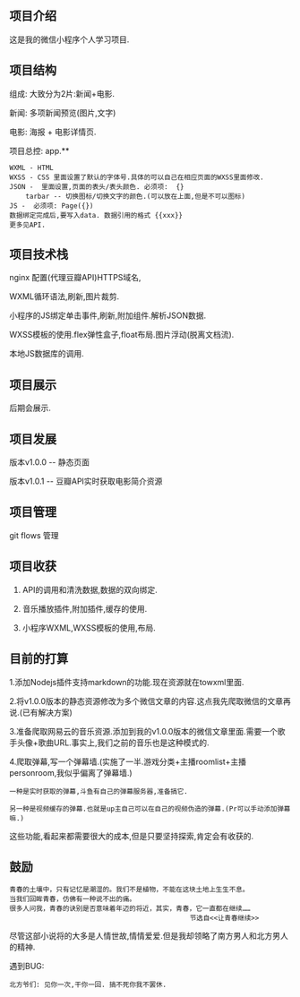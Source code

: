 ## 项目介绍 

这是我的微信小程序个人学习项目.

## 项目结构

组成: 大致分为2片:新闻+电影.

新闻: 多项新闻预览(图片,文字)

电影: 海报 + 电影详情页.

项目总控: app.**
 
```
WXML - HTML 
WXSS - CSS 里面设置了默认的字体号.具体的可以自己在相应页面的WXSS里面修改.
JSON -  里面设置,页面的表头/表头颜色. 必须项:  {}
    tarbar -- 切换图标/切换文字的颜色.(可以放在上面,但是不可以图标)
JS -  必须项: Page({})  
数据绑定完成后,要写入data. 数据引用的格式 {{xxx}}
更多见API.
```
## 项目技术栈

nginx 配置(代理豆瓣API)HTTPS域名,

WXML循环语法,刷新,图片裁剪.

小程序的JS绑定单击事件,刷新,附加组件.解析JSON数据.

WXSS模板的使用.flex弹性盒子,float布局.图片浮动(脱离文档流).

本地JS数据库的调用.

## 项目展示

后期会展示.

## 项目发展

版本v1.0.0 -- 静态页面

版本v1.0.1 -- 豆瓣API实时获取电影简介资源

## 项目管理

git flows 管理

## 项目收获

1. API的调用和清洗数据,数据的双向绑定.

2. 音乐播放插件,附加插件,缓存的使用.

3. 小程序WXML,WXSS模板的使用,布局.

## 目前的打算

1.添加Nodejs插件支持markdown的功能.现在资源就在towxml里面.

2.将v1.0.0版本的静态资源修改为多个微信文章的内容.这点我先爬取微信的文章再说.(已有解决方案)

3.准备爬取网易云的音乐资源.添加到我的v1.0.0版本的微信文章里面.需要一个歌手头像+歌曲URL.事实上,我们之前的音乐也是这种模式的.

4.爬取弹幕,写一个弹幕墙.(实施了一半.游戏分类+主播roomlist+主播personroom,我似乎偏离了弹幕墙.)
    
    一种是实时获取的弹幕,斗鱼有自己的弹幕服务器,准备搞它.
    
    另一种是视频缓存的弹幕.也就是up主自己可以在自己的视频伪造的弹幕.(Pr可以手动添加弹幕嘛.)


这些功能,看起来都需要很大的成本,但是只要坚持探索,肯定会有收获的.

## 鼓励

```
青春的土壤中，只有记忆是潮湿的。我们不是植物，不能在这块土地上生生不息。
当我们回眸青春，仿佛有一种说不出的痛。
很多人问我，青春的诀别是否意味着年迈的将近，其实，青春，它一直都在继续……
                                             节选自<<让青春继续>>
```
尽管这部小说将的大多是人情世故,情情爱爱.但是我却领略了南方男人和北方男人的精神.

遇到BUG:

    北方爷们: 见你一次,干你一回. 搞不死你我不罢休.
    














